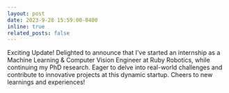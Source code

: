 ```yaml
---
layout: post
date: 2023-9-28 15:59:00-0400
inline: true
related_posts: false
---
```


Exciting Update! Delighted to announce that I've started an internship as a Machine Learning & Computer Vision Engineer at Ruby Robotics, while continuing my PhD research. Eager to delve into real-world challenges and contribute to innovative projects at this dynamic startup. Cheers to new learnings and experiences!